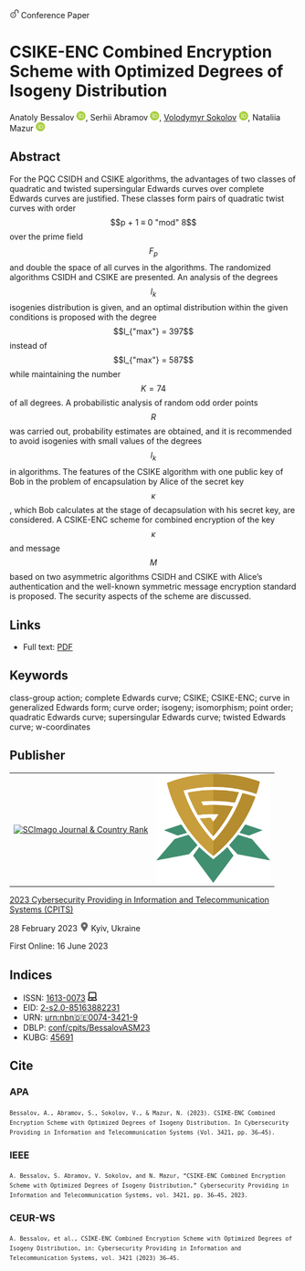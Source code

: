 <script src="https://polyfill.io/v3/polyfill.min.js?features=es6"></script>
<script id="MathJax-script" async
  src="https://cdn.jsdelivr.net/npm/mathjax@3/es5/tex-mml-chtml.js">
</script>

<img src="/icons/unlock.svg" width="16" height="16"> Conference Paper

# CSIKE-ENC Combined Encryption Scheme with Optimized Degrees of Isogeny Distribution

Anatoly Bessalov <a href="https://orcid.org/0000-0002-6967-5001" target="_blank"><img src="/icons/orcid.svg" width="16" height="16"></a>,
Serhii Abramov <a href="https://orcid.org/0000-0002-5145-2782" target="_blank"><img src="/icons/orcid.svg" width="16" height="16"></a>,
<a href="/">Volodymyr Sokolov</a> <a href="https://orcid.org/0000-0002-9349-7946" target="_blank"><img src="/icons/orcid.svg" width="16" height="16"></a>,
Nataliia Mazur <a href="https://orcid.org/0000-0001-7671-8287" target="_blank"><img src="/icons/orcid.svg" width="16" height="16"></a>

## Abstract

For the PQC CSIDH and CSIKE algorithms, the advantages of two classes of quadratic and twisted supersingular Edwards curves over complete Edwards curves are justified. These classes form pairs of quadratic twist curves with order $$p + 1 ≡ 0 "mod" 8$$ over the prime field $$F_p$$ and double the space of all curves in the algorithms. The randomized algorithms CSIDH and CSIKE are presented. An analysis of the degrees $$l_k$$ isogenies distribution is given, and an optimal distribution within the given conditions is proposed with the degree $$l_{"max"} = 397$$ instead of $$l_{"max"} = 587$$ while maintaining the number $$K = 74$$ of all degrees. A probabilistic analysis of random odd order points $$R$$ was carried out, probability estimates are obtained, and it is recommended to avoid isogenies with small values of the degrees $$l_k$$ in algorithms. The features of the CSIKE algorithm with one public key of Bob in the problem of encapsulation by Alice of the secret key $$κ$$, which Bob calculates at the stage of decapsulation with his secret key, are considered. A CSIKE-ENC scheme for combined encryption of the key $$κ$$ and message $$M$$ based on two asymmetric algorithms CSIDH and CSIKE with Alice’s authentication and the well-known symmetric message encryption standard is proposed. The security aspects of the scheme are discussed.

## Links

* Full text: [PDF](https://ceur-ws.org/Vol-3421/paper4.pdf)

## Keywords

class-group action; complete Edwards curve; CSIKE; CSIKE-ENC; curve in generalized Edwards form; curve order; isogeny; isomorphism; point order; quadratic Edwards curve; supersingular Edwards curve; twisted Edwards curve; w-coordinates

## Publisher

<table>
<tr>
<td>
<a href="https://www.scimagojr.com/journalsearch.php?q=21100218356&amp;tip=sid&amp;exact=no" title="SCImago Journal &amp; Country Rank"><img border="0" src="https://www.scimagojr.com/journal_img.php?id=21100218356" alt="SCImago Journal &amp; Country Rank"  /></a>
</td>
<td style="text-align: left;">
<a href="https://cpits.kubg.edu.ua/"><img src="/icons/cpits.svg" width="200"></a>
</td>
</tr>
</table>

[2023 Cybersecurity Providing in Information and Telecommunication Systems (CPITS)](https://ceur-ws.org/Vol-3421/)

28 February 2023 <img src="/icons/location-pin.svg" width="16" height="16"> Kyiv, Ukraine

First Online: 16 June 2023

## Indices

* ISSN: [1613-0073](https://portal.issn.org/resource/ISSN/1613-0073) <img src="/icons/online.svg" width="16" height="16">
* EID: [2-s2.0-85163882231](http://www.scopus.com/record/display.url?origin=inward&eid=2-s2.0-85163882231)
* URN: [urn:nbn:de:0074-3421-9](https://nbn-resolving.org/xml/urn:nbn:de:0074-3421-9)
* DBLP: [conf/cpits/BessalovASM23](https://dblp.org/rec/conf/cpits/BessalovASM23)
* KUBG: [45691](http://elibrary.kubg.edu.ua/id/eprint/45691/)

## Cite

### APA

<small>`Bessalov, A., Abramov, S., Sokolov, V., & Mazur, N. (2023). CSIKE-ENC Combined Encryption Scheme with Optimized Degrees of Isogeny Distribution. In Cybersecurity Providing in Information and Telecommunication Systems (Vol. 3421, pp. 36–45).`</small>

### IEEE

<small>`A. Bessalov, S. Abramov, V. Sokolov, and N. Mazur, “CSIKE-ENC Combined Encryption Scheme with Optimized Degrees of Isogeny Distribution,” Cybersecurity Providing in Information and Telecommunication Systems, vol. 3421, pp. 36–45, 2023.`</small>

### CEUR-WS

<small>`A. Bessalov, et al., CSIKE-ENC Combined Encryption Scheme with Optimized Degrees of Isogeny Distribution, in: Cybersecurity Providing in Information and Telecommunication Systems, vol. 3421 (2023) 36–45.`</small>
